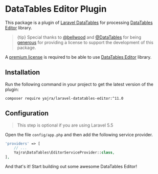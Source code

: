 # DataTables Editor Plugin

This package is a plugin of [Laravel DataTables](https://github.com/yajra/laravel-datatables) for processing [DataTables Editor](https://editor.datatables.net/) library.

> {tip} Special thanks to [@bellwood](https://github.com/bellwood) and [@DataTables](https://github.com/datatables) for being [generous](https://github.com/yajra/laravel-datatables/issues/1548) for providing a license to support the development of this package.

A [premium license](https://editor.datatables.net/purchase/index) is required to be able to use [DataTables Editor](https://editor.datatables.net/) library.

<a name="installation"></a>
## Installation

Run the following command in your project to get the latest version of the plugin:

`composer require yajra/laravel-datatables-editor:^11.0`

<a name="configuration"></a>
## Configuration

> This step is optional if you are using Laravel 5.5

Open the file ```config/app.php``` and then add the following service provider.

```php
'providers' => [
    // ...
    Yajra\DataTables\EditorServiceProvider::class,
],
```

And that's it! Start building out some awesome DataTables Editor!
